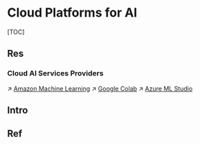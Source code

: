 # Cloud Platforms for AI

[TOC]



## Res
### Cloud AI Services Providers
↗ [Amazon Machine Learning](../../../../Software%20Engineering/☁️%20Cloud%20Computing%20&%20Cloud%20Native/🌵%20Cloud%20Native%20Overview/Cloud%20Service%20Porviders/Amazon%20Web%20Service%20(AWS)/Amazon%20Computing/Amazon%20Machine%20Learning/Amazon%20Machine%20Learning.md)
↗ [Google Colab](../../../../Software%20Engineering/☁️%20Cloud%20Computing%20&%20Cloud%20Native/🌵%20Cloud%20Native%20Overview/Cloud%20Service%20Porviders/Google%20Cloud%20Plantform%20(GCP)/Google%20Computing/Google%20Colab/Google%20Colab.md)
↗ [Azure ML Studio](../../../../Software%20Engineering/☁️%20Cloud%20Computing%20&%20Cloud%20Native/🌵%20Cloud%20Native%20Overview/Cloud%20Service%20Porviders/Azure/Azure%20Computing/Azure%20ML%20Studio/Azure%20ML%20Studio.md)



## Intro



## Ref

